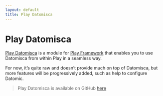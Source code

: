 ```yaml
---
layout: default
title: Play Datomisca
---
```


# Play Datomisca

[Play Datomisca](https://github.com/pellucidanalytics/play-datomisca) is a module for [Play Framework](http://www.playframework.org) that enables you to use Datomisca from within Play in a seamless way.

For now, it’s quite raw and doesn’t provide much on top of Datomisca, but more features will be progressively added, such as help to configure Datomic.

> Play Datomisca is available on GitHub [here](https://github.com/pellucidanalytics/play-datomisca)